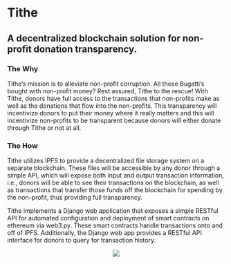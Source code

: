 # Tithe

## A decentralized blockchain solution for non-profit donation transparency.

### The Why
Tithe’s mission is to alleviate non-profit corruption. All those Bugatti’s bought with non-profit money? Rest assured, Tithe to the rescue! With Tithe, donors have full access to the transactions that non-profits make as well as the donations that flow into the non-profits. This transparency will incentivize donors to put their money where it really matters and this will incentivize non-profits to be transparent because donors will either donate through Tithe or not at all.

### The How

Tithe utilizes IPFS to provide a decentralized file storage system on a separate blockchain. These files will be accessible by any donor through a simple API, which will expose both input and output transaction information, i.e., donors will be able to see their transactions on the blockchain, as well as transactions that transfer those funds off the blockchain for spending by the non-profit, thus providing full transparency.

Tithe implements a Django web application that exposes a simple RESTful API for automated configuration and deployment of smart contracts on ethereum via web3.py. These smart contracts handle transactions onto and off of IPFS. Additionally, the Django web app provides a RESTful API interface for donors to query for transaction history.

<p align="center">
  <img src="https://github.com/williampsmith/Tithe/blob/master/Assets/architecture.png">
  <br/>
</p>
